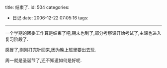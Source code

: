 title: 结束了.
id: 504
categories:
  - 日记
date: 2006-12-22 07:05:16
tags:
---

一个学期的团委工作算是结束了吧,期末也到了,部分考察课开始考试了,主课也进入复习阶段了.

感冒了,刚刚打完针回来,因为晚上班里要出去玩.

周一就是圣诞节了,还不知道如何是好呢.